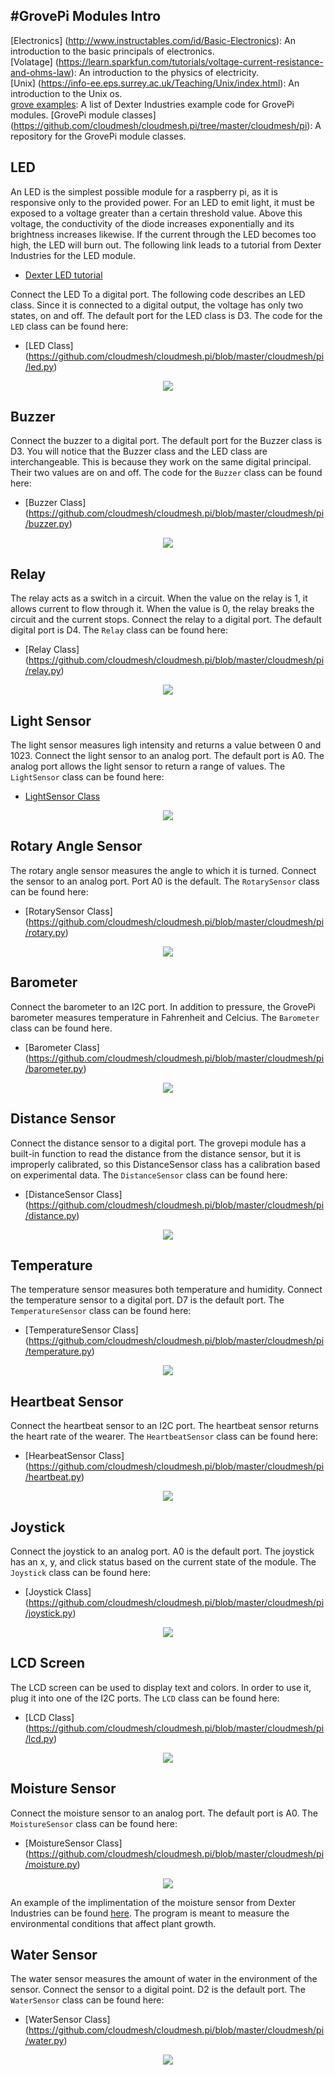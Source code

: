 #GrovePi Modules
Intro
-----

[Electronics] (http://www.instructables.com/id/Basic-Electronics): An introduction to the basic principals of electronics.  
[Volatage] (https://learn.sparkfun.com/tutorials/voltage-current-resistance-and-ohms-law): An introduction to the physics of electricity.   
[Unix] (https://info-ee.eps.surrey.ac.uk/Teaching/Unix/index.html): An introduction to the Unix os.  
[grove examples](https://github.com/DexterInd/GrovePi/tree/master/Software/Python): A list of Dexter Industries example code for GrovePi modules.
[GrovePi module classes] (https://github.com/cloudmesh/cloudmesh.pi/tree/master/cloudmesh/pi): A repository for the GrovePi module classes.


LED
---
 An LED is the simplest possible module for a raspberry pi, as it is responsive only to the provided power. For an LED to emit light, it must be exposed to a voltage greater than a certain threshold value. Above this voltage, the conductivity of the diode increases exponentially and its brightness increases likewise. If the current through the LED becomes too high, the LED will burn out. The following link leads to a tutorial from Dexter Industries for the LED module.
 
* [Dexter LED tutorial](https://www.dexterindustries.com/GrovePi/projects-for-the-raspberry-pi/raspberry-pi-led-tutorial/)

Connect the LED To a digital port. The following code describes an LED class. Since it is connected to a digital output, the voltage has only two states, on and off. The default port for the LED class is D3. The code for the `LED` class can be found here:  

* [LED Class] (https://github.com/cloudmesh/cloudmesh.pi/blob/master/cloudmesh/pi/led.py)


<center>
<img src=images/grovepi/led.jpg>
</center>


Buzzer
------
 
Connect the buzzer to a digital port. The default port for the Buzzer class is D3. You will notice that the Buzzer class and the LED class are interchangeable. This is because they work on the same digital principal. Their two values are on and off. The code for the `Buzzer` class can be found here:  

* [Buzzer Class] (https://github.com/cloudmesh/cloudmesh.pi/blob/master/cloudmesh/pi/buzzer.py)

<center>
<img src=images/grovepi/buzzer.jpg>
</center>
	                
	            
Relay
-----
The relay acts as a switch in a circuit. When the value on the relay is 1, it allows current to flow through it. When the value is 0, the relay breaks the circuit and the current stops. Connect the relay to a digital port. The default digital port is D4. The `Relay` class can be found here:  

* [Relay Class] (https://github.com/cloudmesh/cloudmesh.pi/blob/master/cloudmesh/pi/relay.py)


<center>
<img src=images/grovepi/relay.jpg>
</center>

	                
Light Sensor
------------
The light sensor measures ligh intensity and returns a value between 0 and 1023. Connect the light sensor to an analog port. The default port is A0. The analog port allows the light sensor to return a range of values. The `LightSensor` class can be found here:

* [LightSensor Class](https://github.com/cloudmesh/cloudmesh.pi/blob/master/cloudmesh/pi/light.py)

<center>
<img src=images/grovepi/light.jpg>
</center>
	            
          
Rotary Angle Sensor
-------------------
The rotary angle sensor measures the angle to which it is turned. Connect the sensor to an analog port. Port A0 is the default. The `RotarySensor` class can be found here:  

* [RotarySensor Class] (https://github.com/cloudmesh/cloudmesh.pi/blob/master/cloudmesh/pi/rotary.py)

<center>
<img src=images/grovepi/rotary.jpg>
</center>


Barometer
---------
Connect the barometer to an I2C port. In addition to pressure, the GrovePi barometer measures temperature in Fahrenheit and Celcius. The `Barometer` class can be found here.  

* [Barometer Class] (https://github.com/cloudmesh/cloudmesh.pi/blob/master/cloudmesh/pi/barometer.py)

<center>
<img src=images/grovepi/barometer.jpg>
</center>
	        
	        
Distance Sensor
---------------
Connect the distance sensor to a digital port. The grovepi module has a built-in function to read the distance from the distance sensor, but it is improperly calibrated, so this DistanceSensor class has a calibration based on experimental data. The `DistanceSensor` class can be found here:  

* [DistanceSensor Class] (https://github.com/cloudmesh/cloudmesh.pi/blob/master/cloudmesh/pi/distance.py)

<center>
<img src=images/grovepi/distance.jpg>
</center>
 

Temperature
-----------
The temperature sensor measures both temperature and humidity. Connect the temperature sensor to a digital port. D7 is the default port. The `TemperatureSensor` class can be found here:  

* [TemperatureSensor Class] (https://github.com/cloudmesh/cloudmesh.pi/blob/master/cloudmesh/pi/temperature.py)

<center>
<img src=images/grovepi/temperature.jpg>
</center>

Heartbeat Sensor
----------------
Connect the heartbeat sensor to an I2C port. The heartbeat sensor returns the heart rate of the wearer. The `HeartbeatSensor` class can be found here:  

* [HearbeatSensor Class] (https://github.com/cloudmesh/cloudmesh.pi/blob/master/cloudmesh/pi/heartbeat.py)

<center>
<img src=images/grovepi/heartbeat.jpg>
</center>


Joystick
--------
Connect the joystick to an analog port. A0 is the default port. The joystick has an x, y, and click status based on the current state of the module. The `Joystick` class can be found here:  

* [Joystick Class] (https://github.com/cloudmesh/cloudmesh.pi/blob/master/cloudmesh/pi/joystick.py)

<center>
<img src=images/grovepi/joystick.jpg>
</center>

	        
		        
LCD Screen
----------
The LCD screen can be used to display text and colors. In order to use it, plug it into one of the I2C ports. The `LCD` class can be found here:  

* [LCD Class] (https://github.com/cloudmesh/cloudmesh.pi/blob/master/cloudmesh/pi/lcd.py)

<center>
<img src=images/grovepi/lcd.jpg>
</center>

 		        	
Moisture Sensor
--------
Connect the moisture sensor to an analog port. The default port is A0. The `MoistureSensor` class can be found here:  

* [MoistureSensor Class] (https://github.com/cloudmesh/cloudmesh.pi/blob/master/cloudmesh/pi/moisture.py)

<center>
<img src=images/grovepi/moisture.jpg>
</center>

An example of the implimentation of the moisture sensor from Dexter Industries can be found [here](https://github.com/DexterInd/GrovePi/blob/master/Projects/plant_monitor/plant_project.py). The program is meant to measure the environmental conditions that affect plant growth.


Water Sensor
-----
The water sensor measures the amount of water in the environment of the sensor. Connect the sensor to a digital point. D2 is the default port. The `WaterSensor` class can be found here:

* [WaterSensor Class] (https://github.com/cloudmesh/cloudmesh.pi/blob/master/cloudmesh/pi/water.py)

<center>
<img src=images/grovepi/water.jpg>
</center>


